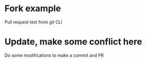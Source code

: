 # Fork example
Pull request test from git CLI

# Update, make some conflict here
Do some modifications to make a commit and PR
